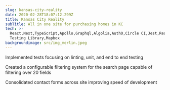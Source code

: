 ```yaml
---
slug: kansas-city-reality
date: 2020-02-28T18:07:12.299Z
title: Kansas City Reality
subTitle: All in one site for purchasing homes in KC
tech: >-
  React,Next,TypeScript,Apollo,Graphql,Algolia,Auth0,Circle CI,Jest,React
  Testing Library,Mapbox
backgroundimage: src/img_merlin.jpeg
---
```

Implemented tests focusing on linting, unit, and end to end testing

Created a configurable filtering system for the search page capable of filtering over 20 fields

Consolidated contact forms across site improving speed of development
